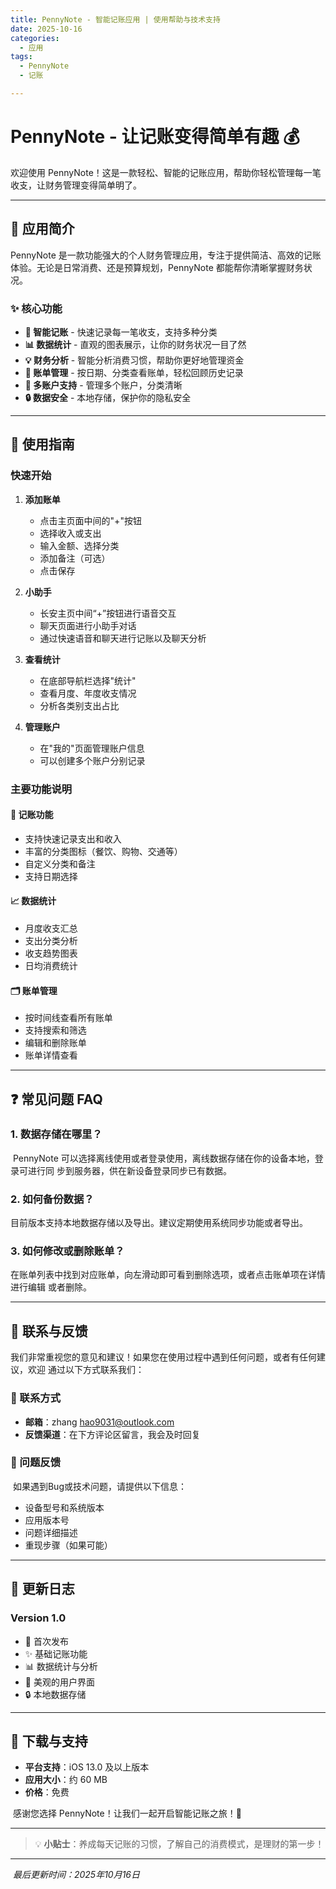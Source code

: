 ```yaml
---
title: PennyNote - 智能记账应用 | 使用帮助与技术支持
date: 2025-10-16
categories: 
  - 应用
tags:
  - PennyNote
  - 记账

---
```


# PennyNote - 让记账变得简单有趣 💰

欢迎使用 PennyNote！这是一款轻松、智能的记账应用，帮助你轻松管理每一笔收支，让财务管理变得简单明了。

---

## 📱 应用简介

PennyNote 是一款功能强大的个人财务管理应用，专注于提供简洁、高效的记账体验。无论是日常消费、还是预算规划，PennyNote 都能帮你清晰掌握财务状况。

### ✨ 核心功能

- **🎯 智能记账** - 快速记录每一笔收支，支持多种分类
- **📊 数据统计** - 直观的图表展示，让你的财务状况一目了然
- **💡 财务分析** - 智能分析消费习惯，帮助你更好地管理资金
- **📅 账单管理** - 按日期、分类查看账单，轻松回顾历史记录
- **🏦 多账户支持** - 管理多个账户，分类清晰
- **🔒 数据安全** - 本地存储，保护你的隐私安全

---

## 📖 使用指南

### 快速开始

1. **添加账单**
   - 点击主页面中间的"+"按钮
   - 选择收入或支出
   - 输入金额、选择分类
   - 添加备注（可选）
   - 点击保存

2. **小助手**
   * 长安主页中间“+”按钮进行语音交互
   * 聊天页面进行小助手对话
   * 通过快速语音和聊天进行记账以及聊天分析

3. **查看统计**
   - 在底部导航栏选择"统计"
   - 查看月度、年度收支情况
   - 分析各类别支出占比

4. **管理账户**
   - 在"我的"页面管理账户信息
   - 可以创建多个账户分别记录

### 主要功能说明

#### 💸 记账功能

- 支持快速记录支出和收入
- 丰富的分类图标（餐饮、购物、交通等）
- 自定义分类和备注
- 支持日期选择

#### 📈 数据统计

- 月度收支汇总
- 支出分类分析
- 收支趋势图表
- 日均消费统计

#### 🗂️ 账单管理

- 按时间线查看所有账单
- 支持搜索和筛选
- 编辑和删除账单
- 账单详情查看

---

## ❓ 常见问题 FAQ

### 1. 数据存储在哪里？

​	PennyNote 可以选择离线使用或者登录使用，离线数据存储在你的设备本地，登录可进行同	步到服务器，供在新设备登录同步已有数据。

### 2. 如何备份数据？

​	目前版本支持本地数据存储以及导出。建议定期使用系统同步功能或者导出。

### 3. 如何修改或删除账单？

​	在账单列表中找到对应账单，向左滑动即可看到删除选项，或者点击账单项在详情进行编辑	或者删除。

---

## 💬 联系与反馈

​	我们非常重视您的意见和建议！如果您在使用过程中遇到任何问题，或者有任何建议，欢迎	通过以下方式联系我们：

### 📧 联系方式

- **邮箱**：zhang hao9031@outlook.com
- **反馈渠道**：在下方评论区留言，我会及时回复

### 🐛 问题反馈

​	如果遇到Bug或技术问题，请提供以下信息：

- 设备型号和系统版本
- 应用版本号
- 问题详细描述
- 重现步骤（如果可能）



---

## 🎉 更新日志

### Version 1.0

- 🎊 首次发布
- ✨ 基础记账功能
- 📊 数据统计与分析
- 🎨 美观的用户界面
- 🔒 本地数据存储

---

## 📱 下载与支持

- **平台支持**：iOS 13.0 及以上版本
- **应用大小**：约 60 MB
- **价格**：免费

​	感谢您选择 PennyNote！让我们一起开启智能记账之旅！💪

---

> 💡 **小贴士**：养成每天记账的习惯，了解自己的消费模式，是理财的第一步！

---

​	*最后更新时间：2025年10月16日*

